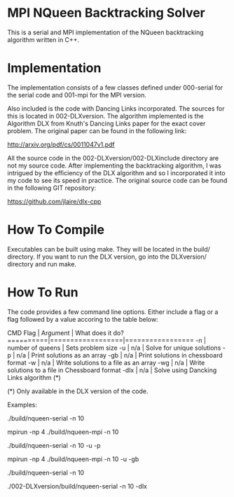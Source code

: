 MPI NQueen Backtracking Solver
==============================

This is a serial and MPI implementation of the NQueen backtracking algorithm
written in C++. 


Implementation
==============

The implementation consists of a few classes defined under 000-serial for the
serial code and 001-mpi for the MPI version.

Also included is the code with Dancing Links incorporated. The sources for
this is located in 002-DLXversion. The algorithm implemented is the
Algorithm DLX from Knuth's Dancing Links paper for the exact cover problem.
The original paper can be found in the following link:

http://arxiv.org/pdf/cs/0011047v1.pdf

All the source code in the 002-DLXversion/002-DLXinclude directory are not my
source code. After implementing the backtracking algorithm, I was intrigued
by the efficiency of the DLX algorithm and so I incorporated it into my code
to see its speed in practice. The original source code can be found in the
following GIT repository:

https://github.com/jlaire/dlx-cpp


How To Compile
==============

Executables can be built using make. They will be located in the build/
directory.  If you want to run the DLX version, go into the DLXversion/
directory and run make.


How To Run
==========

The code provides a few command line options.  Either include a flag or a flag
followed by a value accoring to the table below:

  CMD Flag | Argument         | What does it do?
 ==========|==================|=================
     -n    | number of queens | Sets problem size
     -u    | n/a              | Solve for unique solutions
     -p    | n/a              | Print solutions as an array
     -gb   | n/a              | Print solutions in chessboard format
     -w    | n/a              | Write solutions	to a file as an array
     -wg   | n/a              | Write solutions to a file in Chessboard format
     -dlx  | n/a              | Solve using Dancking Links algorithm (*)

(*) Only available in the DLX version of the code.

Examples:

./build/nqueen-serial -n 10

mpirun -np 4 ./build/nqueen-mpi -n 10

./build/nqueen-serial -n 10 -u -p

mpirun -np 4 ./build/nqueen-mpi	-n 10 -u -gb

./build/nqueen-serial -n 10

./002-DLXversion/build/nqueen-serial -n 10 -dlx